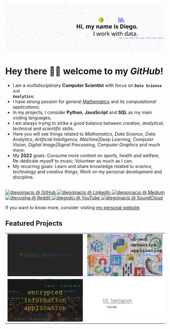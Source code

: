 ![image.svg](image.svg)

# Hey there 👋🏾 welcome to my _GitHub_!

- I am a <em>multidisciplinary</em> <strong>Computer Scientist</strong> with focus on <code><strong>Data Science</strong> and <strong>Analytics</strong></code>;
- I have strong passion for general <ins>Mathematics</ins> and its <em>computational applications</em>;
- In my projects, I consider <strong>Python</strong>, <strong>JavaScript</strong> and <strong>SQL</strong> as my main coding languages;
- I am always trying to strike a good balance between <em>creative</em>, <em>analytical</em>, <em>technical</em> and <em>scientific</em> skills;
- Here you will see things related to <em>Mathematics</em>, <em>Data Science</em>, <em>Data Analytics</em>, <em>Artificial Intelligence</em>, <em>Machine|Deep Learning</em>, <em>Computer Vision</em>, <em>Digital Image|Signal Processing</em>, <em>Computer Graphics</em> and much more;
- My <strong>2022</strong> goals: Consume more content on sports, health and welfare; Re-dedicate myself to music; Volunteer as much as I can;
- My recurring goals: Learn and share knowledge related to <em>science</em>, <em>technology</em> and <em>creative things</em>; Work on my personal development and discipline.

<br>

<a href="https://github.com/diegoinacio/" target="_blank">
  <img alt="diegoinacio @ GitHub" title="diegoinacio @ GitHub" src="https://img.icons8.com/dusk/50/26e07f/github.png"/>
</a>
<a href="https://www.linkedin.com/in/diegoinacio/" target="_blank">
  <img alt="diegoinacio @ LinkedIn" title="diegoinacio @ LinkedIn" src="https://img.icons8.com/dusk/50/26e07f/linkedin.png"/>
</a>
<a href="https://diegoinacio.medium.com/" target="_blank">
  <img alt="diegoinacio @ Medium" title="diegoinacio @ Medium" src="https://img.icons8.com/dusk/50/26e07f/medium-new.png"/>
</a>
<a href="https://www.reddit.com/user/diecosina/" target="_blank">
  <img alt="diecosina @ Reddit" title="diecosina @ Reddit" src="https://img.icons8.com/dusk/50/26e07f/reddit.png"/>
</a>
<a href="https://www.youtube.com/user/diegodci/" target="_blank">
  <img alt="diegodci @ YouTube" title="diegodci @ YouTube" src="https://img.icons8.com/dusk/50/26e07f/youtube-play.png"/>
</a>
<a href="https://soundcloud.com/diegoinacio/" target="_blank">
  <img alt="diegoinacio @ SoundCloud" title="diegoinacio @ SoundCloud" src="https://img.icons8.com/dusk/50/26e07f/soundcloud.png"/>
</a>

<br>

If you want to know more, consider visiting [my personal website](https://diegoinacio.github.io/).

## Featured Projects

|                                         |                                        |
| :-------------------------------------: | :------------------------------------: |
| [![featured project 01][fpi01]][fpl01]  | [![featured project 02][fpi02]][fpl02] |
| [ ![featured project 03][fpi03]][fpl03] | [![featured project 04][fpi04]][fpl04] |

[fpi01]: featured-project-01.png
[fpi02]: featured-project-02.png
[fpi03]: featured-project-03.png
[fpi04]: featured-project-04.png
[fpl01]: https://diegoinacio.github.io/python-notebooks/
[fpl02]: https://github.com/diegoinacio/object-detection-flask-opencv
[fpl03]: https://github.com/diegoinacio/encrypted-info-app
[fpl04]: https://diegoinacio.github.io/svg-experiments/
